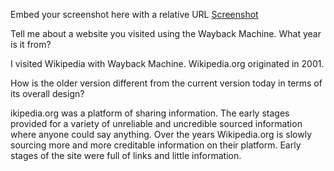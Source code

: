 Embed your screenshot here with a relative URL
[Screenshot](./images/assignment-5-screenshot.png)

Tell me about a website you visited using the Wayback Machine. What year is it from?

I visited Wikipedia with Wayback Machine.  Wikipedia.org originated in 2001.

How is the older version different from the current version today in terms of its overall design?

ikipedia.org was a platform of sharing information.  The early stages provided for a variety of unreliable and uncredible sourced information where anyone could say anything.  Over the years Wikipedia.org is slowly sourcing more and more creditable information on their platform.  Early stages of the site were full of links and little information.  

